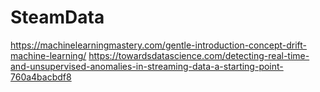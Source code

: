 # SteamData
https://machinelearningmastery.com/gentle-introduction-concept-drift-machine-learning/
https://towardsdatascience.com/detecting-real-time-and-unsupervised-anomalies-in-streaming-data-a-starting-point-760a4bacbdf8
